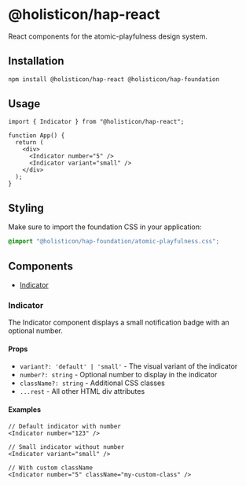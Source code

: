 # @holisticon/hap-react

React components for the atomic-playfulness design system.

## Installation

```bash
npm install @holisticon/hap-react @holisticon/hap-foundation
```

## Usage

```tsx
import { Indicator } from "@holisticon/hap-react";

function App() {
  return (
    <div>
      <Indicator number="5" />
      <Indicator variant="small" />
    </div>
  );
}
```

## Styling

Make sure to import the foundation CSS in your application:

```css
@import "@holisticon/hap-foundation/atomic-playfulness.css";
```

## Components

- [Indicator](#indicator)

### Indicator

The Indicator component displays a small notification badge with an optional
number.

#### Props

- `variant?: 'default' | 'small'` - The visual variant of the indicator
- `number?: string` - Optional number to display in the indicator
- `className?: string` - Additional CSS classes
- `...rest` - All other HTML div attributes

#### Examples

```tsx
// Default indicator with number
<Indicator number="123" />

// Small indicator without number
<Indicator variant="small" />

// With custom className
<Indicator number="5" className="my-custom-class" />
```
